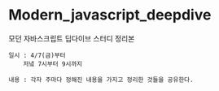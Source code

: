 # Modern_javascript_deepdive
모던 자바스크립트 딥다이브 스터디 정리본

```
일시 : 4/7(금)부터
    저녘 7시부터 9시까지
```
```
내용 : 각자 주마다 정해진 내용을 가지고 정리한 것들을 공유한다.
```